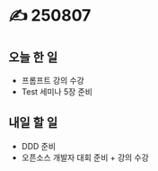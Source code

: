 # ✍️ 250807

## 오늘 한 일

* 프롬프트 강의 수강
* Test 세미나 5장 준비



## 내일 할 일

* DDD 준비
* 오픈소스 개발자 대회 준비 + 강의 수강

